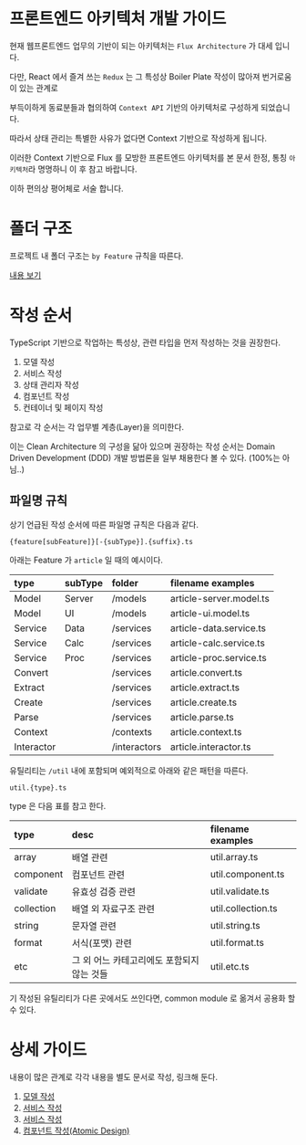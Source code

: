 # 프론트엔드 아키텍처 개발 가이드

현재 웹프론트엔드 업무의 기반이 되는 아키텍처는 `Flux Architecture` 가 대세 입니다.

다만, React 에서 즐겨 쓰는 `Redux` 는 그 특성상 Boiler Plate 작성이 많아져 번거로움이 있는 관계로

부득이하게 동료분들과 협의하여 `Context API` 기반의 아키텍처로 구성하게 되었습니다.

따라서 상태 관리는 특별한 사유가 없다면 Context 기반으로 작성하게 됩니다.

이러한 Context 기반으로 Flux 를 모방한 프론트엔드 아키텍처를 본 문서 한정, 통칭 `아키텍처`라 명명하니 이 후 참고 바랍니다.

이하 편의상 평어체로 서술 합니다.

# 폴더 구조

프로젝트 내 폴더 구조는 `by Feature` 규칙을 따른다.

[내용 보기](feature-folder)

# 작성 순서

TypeScript 기반으로 작업하는 특성상, 관련 타입을 먼저 작성하는 것을 권장한다.

1. 모델 작성
2. 서비스 작성
3. 상태 관리자 작성
4. 컴포넌트 작성
5. 컨테이너 및 페이지 작성

참고로 각 순서는 각 업무별 계층(Layer)을 의미한다.

이는 Clean Architecture 의 구성을 닮아 있으며 권장하는 작성 순서는 Domain Driven Development (DDD) 개발 방법론을 일부 채용한다 볼 수 있다. (100%는 아님..)

## 파일명 규칙

상기 언급된 작성 순서에 따른 파일명 규칙은 다음과 같다.

```
{feature[subFeature]}[-{subType}].{suffix}.ts
```

아래는 Feature 가 `article` 일 때의 예시이다.

| type       | subType | folder       | filename examples       |
| :--------- | :------ | :----------- | :---------------------- |
| Model      | Server  | /models      | article-server.model.ts |
| Model      | UI      | /models      | article-ui.model.ts     |
| Service    | Data    | /services    | article-data.service.ts |
| Service    | Calc    | /services    | article-calc.service.ts |
| Service    | Proc    | /services    | article-proc.service.ts |
| Convert    |         | /services    | article.convert.ts      |
| Extract    |         | /services    | article.extract.ts      |
| Create     |         | /services    | article.create.ts       |
| Parse      |         | /services    | article.parse.ts        |
| Context    |         | /contexts    | article.context.ts      |
| Interactor |         | /interactors | article.interactor.ts   |

유틸리티는 `/util` 내에 포함되며 예외적으로 아래와 같은 패턴을 따른다.

```
util.{type}.ts
```

type 은 다음 표를 참고 한다.

| type       | desc                                       | filename examples  |
| :--------- | :----------------------------------------- | :----------------- |
| array      | 배열 관련                                  | util.array.ts      |
| component  | 컴포넌트 관련                              | util.component.ts  |
| validate   | 유효성 검증 관련                           | util.validate.ts   |
| collection | 배열 외 자료구조 관련                      | util.collection.ts |
| string     | 문자열 관련                                | util.string.ts     |
| format     | 서식(포맷) 관련                            | util.format.ts     |
| etc        | 그 외 어느 카테고리에도 포함되지 않는 것들 | util.etc.ts        |

기 작성된 유틸리티가 다른 곳에서도 쓰인다면, common module 로 옮겨서 공용화 할 수 있다.

# 상세 가이드

내용이 많은 관계로 각각 내용을 별도 문서로 작성, 링크해 둔다.

1. [모델 작성](guide-001-model.md)
2. [서비스 작성](guide-002-service.md)
3. [서비스 작성](guide-003-context.md)
4. [컴포넌트 작성(Atomic Design)](atomic-design.md)
